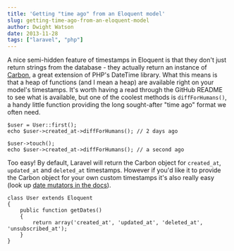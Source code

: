 ```yaml
---
title: 'Getting "time ago" from an Eloquent model'
slug: getting-time-ago-from-an-eloquent-model
author: Dwight Watson
date: 2013-11-28
tags: ["laravel", "php"]
---
```


A nice semi-hidden feature of timestamps in Eloquent is that they don't just return strings from the database - they actually return an instance of [Carbon](https://github.com/briannesbitt/Carbon), a great extension of PHP's DateTime library. What this means is that a heap of functions (and I mean a heap) are available right on your model's timestamps. It's worth having a read through the GitHub README to see what is available, but one of the coolest methods is `diffForHumans()`, a handy little function providing the long sought-after "time ago" format we often need.

    $user = User::first();
    echo $user->created_at->diffForHumans(); // 2 days ago

    $user->touch();
    echo $user->created_at->diffForHumans(); // a second ago

Too easy! By default, Laravel will return the Carbon object for `created_at`, `updated_at` and `deleted_at` timestamps. However if you'd like it to provide the Carbon object for your own custom timestamps it's also really easy (look up [date mutators in the docs](http://laravel.com/docs/eloquent#date-mutators)).

    class User extends Eloquent
    {
        public function getDates()
    	{
    		return array('created_at', 'updated_at', 'deleted_at', 'unsubscribed_at');
    	}
    }
